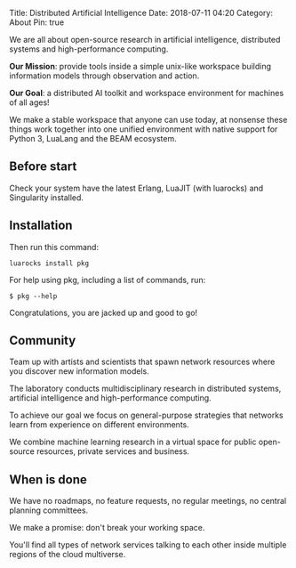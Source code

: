 Title: Distributed Artificial Intelligence 
Date: 2018-07-11 04:20
Category: About
Pin: true

We are all about open-source research in artificial intelligence, distributed systems and high-performance computing.

**Our Mission**: provide tools inside a simple unix-like workspace building information models through observation and action.

**Our Goal**: a distributed AI toolkit and workspace environment for machines of all ages!

We make a stable workspace that anyone can use today, at nonsense these things work together into one unified environment with native support for Python 3, LuaLang and the BEAM ecosystem.

## Before start
Check your system have the latest Erlang, LuaJIT (with luarocks) and Singularity installed.

## Installation
Then run this command:

``luarocks install pkg``

For help using pkg, including a list of commands, run:

``$ pkg --help``

Congratulations, you are jacked up and good to go!

## Community
Team up with artists and scientists that spawn network resources where you discover new information models.

The laboratory conducts multidisciplinary research in distributed systems, artificial intelligence and high-performance computing.

To achieve our goal we focus on general-purpose strategies that networks learn from experience on different environments.

We combine machine learning research in a virtual space for public open-source resources, private services and business.

## When is done
We have no roadmaps, no feature requests, no regular meetings, no central planning committees.

We make a promise: don't break your working space.

You'll find all types of network services talking to each other inside multiple regions of the cloud multiverse.
